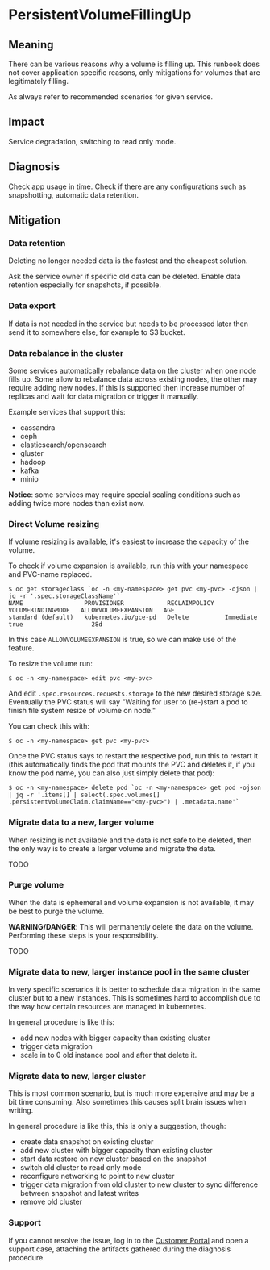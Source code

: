 <!--
Original source from KubePersistentVolumeFillingUp

https://github.com/prometheus-operator/runbooks/blob/main/content/runbooks/kubernetes/KubePersistentVolumeFillingUp.md
-->

# PersistentVolumeFillingUp

## Meaning

There can be various reasons why a volume is filling up.
This runbook does not cover application specific reasons, only mitigations
for volumes that are legitimately filling.

As always refer to recommended scenarios for given service.

## Impact

Service degradation, switching to read only mode.

## Diagnosis

Check app usage in time.
Check if there are any configurations such as snapshotting, automatic data
retention.

## Mitigation

### Data retention

Deleting no longer needed data is the fastest and the cheapest solution.

Ask the service owner if specific old data can be deleted.
Enable data retention especially for snapshots, if possible.

### Data export

If data is not needed in the service but needs to be processed later
then send it to somewhere else, for example to S3 bucket.

### Data rebalance in the cluster

Some services automatically rebalance data on the cluster when one node
fills up.
Some allow to rebalance data across existing nodes, the other may require
adding new nodes.
If this is supported then increase number of replicas and wait for data
migration or trigger it manually.

Example services that support this:

- cassandra
- ceph
- elasticsearch/opensearch
- gluster
- hadoop
- kafka
- minio

**Notice**: some services may require special scaling conditions such as
adding twice more nodes than exist now.

### Direct Volume resizing

If volume resizing is available, it's easiest to increase the capacity of
the volume.

To check if volume expansion is available, run this with your namespace
and PVC-name replaced.

```shell
$ oc get storageclass `oc -n <my-namespace> get pvc <my-pvc> -ojson | jq -r '.spec.storageClassName'`
NAME                 PROVISIONER            RECLAIMPOLICY   VOLUMEBINDINGMODE   ALLOWVOLUMEEXPANSION   AGE
standard (default)   kubernetes.io/gce-pd   Delete          Immediate           true                   28d
```

In this case `ALLOWVOLUMEEXPANSION` is true, so we can make use of the feature.

To resize the volume run:

```shell
$ oc -n <my-namespace> edit pvc <my-pvc>
```

And edit `.spec.resources.requests.storage` to the new desired storage size.
Eventually the PVC status will say "Waiting for user to (re-)start a pod to
finish file system resize of volume on node."

You can check this with:

```shell
$ oc -n <my-namespace> get pvc <my-pvc>
```

Once the PVC status says to restart the respective pod, run this to restart it
(this automatically finds the pod that mounts the PVC and deletes it,
if you know the pod name, you can also just simply delete that pod):

```shell
$ oc -n <my-namespace> delete pod `oc -n <my-namespace> get pod -ojson | jq -r '.items[] | select(.spec.volumes[] .persistentVolumeClaim.claimName=="<my-pvc>") | .metadata.name'`
```

### Migrate data to a new, larger volume

When resizing is not available and the data is not safe to be deleted,
then the only way is to create a larger volume and migrate the data.

TODO

### Purge volume

When the data is ephemeral and volume expansion is not available,
it may be best to purge the volume.

**WARNING/DANGER**: This will permanently delete the data on the volume.
Performing these steps is your responsibility.

TODO

### Migrate data to new, larger instance pool in the same cluster

In very specific scenarios it is better to schedule data migration in the
same cluster but to a new instances.
This is sometimes hard to accomplish due to the way how certain resources
are managed in kubernetes.

In general procedure is like this:

- add new nodes with bigger capacity than existing cluster
- trigger data migration
- scale in to 0 old instance pool and after that delete it.

### Migrate data to new, larger cluster

This is most common scenario, but is much more expensive and may be a bit
time consuming.
Also sometimes this causes split brain issues when writing.

In general procedure is like this, this is only a suggestion, though:

- create data snapshot on existing cluster
- add new cluster with bigger capacity than existing cluster
- start data restore on new cluster based on the snapshot
- switch old cluster to read only mode
- reconfigure networking to point to new cluster
- trigger data migration from old cluster to new cluster to sync difference
  between snapshot and latest writes
- remove old cluster

### Support

If you cannot resolve the issue, log in to the
[Customer Portal](https://access.redhat.com) and open a support case,
attaching the artifacts gathered during the diagnosis procedure.